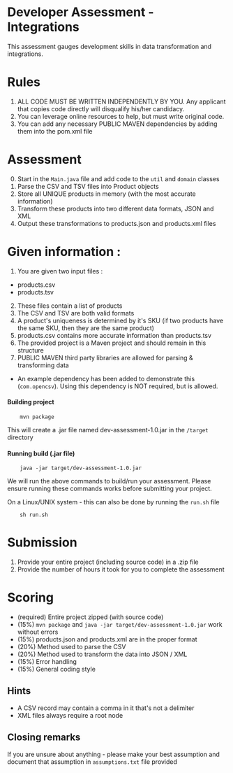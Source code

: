 # Developer Assessment - Integrations
This assessment gauges development skills in data transformation and integrations.


# Rules
1. ALL CODE MUST BE WRITTEN INDEPENDENTLY BY YOU. Any applicant that copies code directly will disqualify his/her candidacy. 
2. You can leverage online resources to help, but must write original code.
3. You can add any necessary PUBLIC MAVEN dependencies by adding them into the pom.xml file

# Assessment 
0. Start in the `Main.java` file and add code to the `util` and `domain` classes
1. Parse the CSV and TSV files into Product objects
2. Store all UNIQUE products in memory (with the most accurate information)
3. Transform these products into two different data formats, JSON and XML
4. Output these transformations to products.json and products.xml files


# Given information : 
1. You are given two input files : 
- products.csv
- products.tsv
2. These files contain a list of products
3. The CSV and TSV are both valid formats
4. A product's uniqueness is determined by it's SKU (if two products have the same SKU, then they are the same product)
5. products.csv contains more accurate information than products.tsv
6. The provided project is a Maven project and should remain in this structure
7. PUBLIC MAVEN third party libraries are allowed for parsing & transforming data 
- An example dependency has been added to demonstrate this (`com.opencsv`). Using this dependency is NOT required, but is allowed.


#### Building project
        
        mvn package

This will create a .jar file named dev-assessment-1.0.jar in the `/target` directory


#### Running build (.jar file)

        java -jar target/dev-assessment-1.0.jar

We will run the above commands to build/run your assessment. Please ensure running these commands works before submitting your project.

On a Linux/UNIX system - this can also be done by running the `run.sh` file

        sh run.sh


# Submission
1. Provide your entire project (including source code) in a .zip file
2. Provide the number of hours it took for you to complete the assessment


# Scoring
- (required) Entire project zipped (with source code) 
- (15%) `mvn package` and `java -jar target/dev-assessment-1.0.jar` work without errors
- (15%) products.json and products.xml are in the proper format
- (20%) Method used to parse the CSV
- (20%) Method used to transform the data into JSON / XML
- (15%) Error handling
- (15%) General coding style

## Hints
- A CSV record may contain a comma in it that's not a delimiter 
- XML files always require a root node

## Closing remarks
If you are unsure about anything - please make your best assumption and document that assumption in `assumptions.txt` file provided
